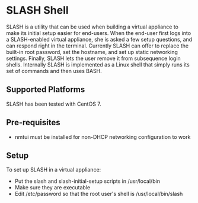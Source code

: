 SLASH Shell
===========
SLASH is a utility that can be used when building a virtual appliance to make its initial setup easier for end-users.
When the end-user first logs into a SLASH-enabled virtual appliance, she is asked a few setup questions, and can respond right in the terminal.
Currently SLASH can offer to replace the built-in root password, set the hostname, and set up static networking settings.
Finally, SLASH lets the user remove it from subsequence login shells.
Internally SLASH is implemented as a Linux shell that simply runs its set of commands and then uses BASH.

Supported Platforms
-------------------
SLASH has been tested with CentOS 7.

Pre-requisites
--------------
* nmtui must be installed for non-DHCP networking configuration to work

Setup
-----
To set up SLASH in a virtual appliance:
* Put the slash and slash-initial-setup scripts in /usr/local/bin
* Make sure they are executable
* Edit /etc/password so that the root user's shell is /usr/local/bin/slash

